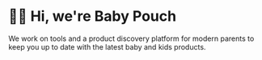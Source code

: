 # 👋👶 Hi, we're Baby Pouch

We work on tools and a product discovery platform for modern parents to keep you up to date with the latest baby and kids products.
